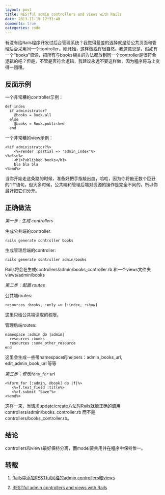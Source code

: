 ```yaml
---
layout: post
title: RESTful admin controllers and views with Rails
date: 2013-11-19 12:31:48
comments: true
categories: code
---
```

有没有给Rails程序开发过后台管理系统？我觉得最差的选择就是给公共页面和管理后台采用同一个controller。刚开始，这样做或许很自然。我这意思是，假如有一个“books”资源，把所有与books相关的方法都放到同一个controller是很符合逻辑的吧？但是，不管是否符合逻辑，我建议永远不要这样做，因为程序将马上变得一团糟。

## 反面示例

一个非常糟的controller示例：

    def index
      if administrator?
        @books = Book.all
      else
        @books = Book.published
      end

一个非常糟的view示例：

    <%if administrator?%>
        <%=render :partial => "admin_index"%>
    <%else%>
        <h1>Published books</h1>
        bla bla bla
    <%end%>

当你开始走这条路的时候，准备好把手指敲出血，哈哈，因为你将敲无数个巨丑的“if”语句。但大多时候，公共端和管理后端对资源的操作是完全不同的，所以你最好把它们分开。

## 正确做法

*第一步 : 生成 controllers*

生成公共端的controller:
  
    rails generate controller books

生成管理后端的controller:

    rails generate controller admin/books

Rails将会在生成controllers/admin/books_controller.rb 和一个views文件夹views/admin/books

*第二步：配置 routes*

公共端routes:

    resources :books, :only => [:index, :show]

这里只给公共端读取的权限。

管理后端routes:

    namespace :admin do |admin|
      resources :books
      resources :some_other_resource
    end

这里会生成一些带namespace的helpers：admin_books_url, edit_admin_book_url 等等

*第三步：修改`form_for` url*

    <%form_for [:admin, @book] do |f|%>
       <%=f.text_field :title%>
       <%=f.submit "Save"%>
    <%end%>

这样一来，当请求update/create方法时Rails就能正确的调用controllers/admin/books_controller.rb 而不是controllers/books_controller.rb。

## 结论

controllers和views最好保持分离，而model要共用并在程序中保持惟一。

## 转载

1. [Rails中添加RESTful风格的admin controllers和views](http://rubyer.me/blog/589/)

2. [RESTful admin controllers and views with Rails](http://www.rubyfleebie.com/restful-admin-controllers-and-views-with-rails/)
